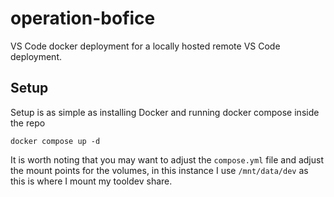 # operation-bofice
VS Code docker deployment for a locally hosted remote VS Code deployment.

## Setup
Setup is as simple as installing Docker and running docker compose inside the repo
```
docker compose up -d
```

It is worth noting that you may want to adjust the `compose.yml` file and adjust the mount points for the volumes, in this instance I use `/mnt/data/dev` as this is where I mount my tooldev share.
